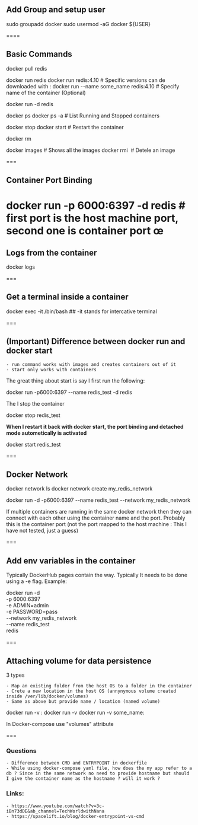 ## Add Group and setup user

sudo groupadd docker
sudo usermod -aG docker ${USER}

====

## Basic Commands

docker pull redis

docker run redis
docker run redis:4.10     						# Specific versions can de downloaded with :
docker run --name some_name redis:4.10 			# Specify name of the container (Optional)

docker run -d redis

docker ps
docker ps -a  									# List Running and Stopped containers

docker stop <container id>
docker start <container id>    					# Restart the container

docker rm <container id>

docker images									# Shows all the images
docker rmi <image name and tag>					# Detele an image

===

## Container Port Binding

docker run  -p 6000:6397 -d redis 		# first port is the host machine port, second one is container port
œ
===

## Logs from the container

docker logs <container id or name>

===

## Get a terminal inside a container

docker exec -it <container id> /bin/bash 	## -it stands for intercative terminal

===

## (Important) Difference between docker run and docker start

	- run command works with images and creates containers out of it
	- start only works with containers

The great thing about start is say I first run the following:

docker run -p6000:6397 --name redis_test -d redis

The I stop the container

docker stop redis_test

**When I restart it back with docker start, the port binding and detached mode autometically is activated**

docker start redis_test

===

## Docker Network

docker network ls
docker network create my_redis_network

docker run -d -p6000:6397 --name redis_test --network my_redis_network 

If multiple containers are running in the same docker network then they can connect with each other using the container name and the port. Probably this is the container port (not the port mapped to the host machine : This I have not tested, just a guess)

===

## Add env variables in the container

Typically DockerHub pages contain the way. Typically It needs to be done using a -e flag. Example:

docker run -d \
	-p 6000:6397 \
	-e ADMIN=admin \
	-e PASSWORD=pass \
	--network my_redis_network \
	--name redis_test \
	redis

===

## Attaching volume for data persistence

3 types

	- Map an existing folder from the host OS to a folder in the container
	- Crete a new location in the host OS (annynymous volume created inside /ver/lib/docker/volumes)
	- Same as above but provide name / location (named volume)

docker run -v <host location>:<container location>
docker run -v <container location>
docker run -v some_name:<container location>

In Docker-compose use "volumes" attribute

===

### Questions

	- Difference between CMD and ENTRYPOINT in dockerfile
	- While using docker-compose yaml file, how does the my app refer to a db ? Since in the same network no need to provide hostname but should I give the container name as the hostname ? will it work ? 


### Links:

	- https://www.youtube.com/watch?v=3c-iBn73dDE&ab_channel=TechWorldwithNana
	- https://spacelift.io/blog/docker-entrypoint-vs-cmd








